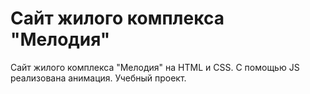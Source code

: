 # Сайт жилого комплекса "Мелодия"
Сайт жилого комплекса "Мелодия" на HTML и CSS. С помощью JS реализована анимация.
Учебный проект.